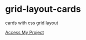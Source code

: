 # grid-layout-cards
 cards with css grid layout
 
 [Access My Project](https://jelsonjay.github.io/grid-layout-cards/)
 
 
